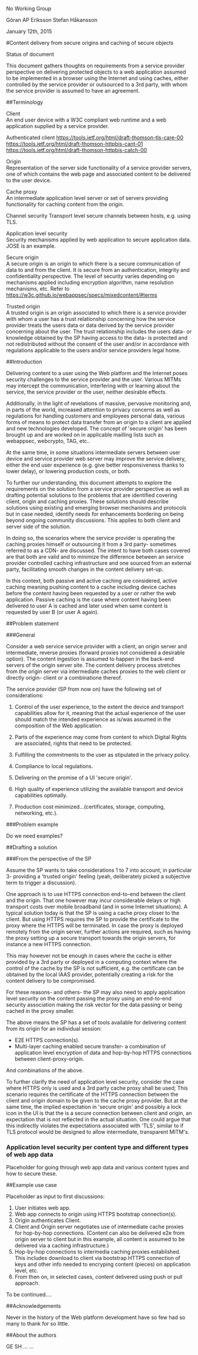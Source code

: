 No Working Group

Göran AP Eriksson
Stefan Håkansson

January 12th, 2015

#Content delivery from secure origins and caching of secure objects


Status of document

This document gathers thoughts on requirements from a service provider perspective on delivering protected objects to a web application assumed to be implemented in a browser using the Internet and using caches, either controlled by the service provider or outsourced to a 3rd party, with whom the service provider is assumed to have an agreement.


##Terminology

Client   			
An end user device with a W3C compliant web runtime and a web application supplied by a service provider.

Authenticated client
https://tools.ietf.org/html/draft-thomson-tls-care-00 https://tools.ietf.org/html/draft-thomson-httpbis-cant-01 https://tools.ietf.org/html/draft-thomson-httpbis-catch-00

Origin 				
Representation of the server side functionality of a service provider servers, one of which contains the web page and associated content to be delivered to the user device.

Cache proxy  		
An intermediate application level server or set of servers providing functionality for caching content from the origin.

Channel security
Transport level secure channels between hosts, e.g. using TLS.

Application level security		
Security mechanisms applied by web application to secure application data. JOSE is an example.

Secure origin   	
A secure origin is an origin to which there is a secure communication of data to and from the client. It is secure from an authentication, integrity and confidentiality perspective. The level of security varies depending on mechanisms applied including encryption algorithm, name resolution mechanisms, etc. Refer to https://w3c.github.io/webappsec/specs/mixedcontent/#terms

Trusted origin		
A trusted origin is an origin associated to which there is a service provider with whom a user has a trust relationship concerning how the service provider treats the users data or data derived by the service provider concerning about the user. The trust relationship includes the users data- or knowledge obtained by the SP having access to the data- is protected and not redistributed without the consent of the user and/or in accordance with regulations applicable to the users and/or service providers legal home.



##Introduction

Delivering content to a user using the Web platform and the Internet poses security challenges to the service provider and the user. Various MITMs may intercept the communication, interfering with or learning about the service, the service provider or the user, neither desirable effects.

Additionally, in the light of revelations of massive, pervasive monitoring and, in parts of the world, increased attention to privacy concerns as well as regulations for handling customers and employees personal data, various forms of means to protect data transfer from an origin to a client are applied and new technologies developed. The concept of 'secure origin' has been brought up and are worked on in applicable mailling lists such as webappsec, webcrypto, TAG, etc..

At the same time, in some situations intermediate servers between user device and service provider web server may improve the service delivery, either the end user experience (e.g. give better responsiveness thanks to lower delay), or lowering production costs, or both.

To further our understanding, this document attempts to explore the requirements on the solution from a service provider perspective as well as drafting potential solutions to the problems that are identified covering client, origin and caching proxies. These solutions should describe solutions using existing and emerging browser mechanisms and protocols but in case needed, identify needs for enhancements bordering on being beyond ongoing community discussions. This applies to both client and server side of the solution.

In doing so, the scenarios where the service provider is operating the caching proxies himself or outsourcing it from a 3rd party- sometimes referred to as a CDN- are discussed. The intent to have both cases covered are that both are valid and to minimize the difference between an service provider controlled caching infrastructure and one sourced from an external party, facilitating smooth changes in the content delivery set-up.

In this context, both passive and active caching are considered, active caching meaning pushing content to a cache including device caches before the content having been requested by a user or rather the web application. Passive caching is the case where content having been delivered to user A is cached and later used when same content is requested by user B (or user A again).


##Problem statement

###General 

Consider a web service service provider with a client, an origin server and intermediate, reverse proxies (forward proxies not considered a desirable option). The content ingestion is assumed to happen in the back-end servers of the origin server site. The content delivery process stretches from the origin server via intermediate caches proxies to the web client or directly origin- client or a combinatione thereof. 

The service provider (SP from now on) have the following set of considerations:

1. Control of the user experience, to the extent the device and transport capabilities allow for it, meaning that the actual experience of the user should match the intended experience as is/was assumed in the composition of the Web application.

2. Parts of the experience may come from content to which Digital Rights are associated, rights that need to be protected.

3. Fulfilling the commitments to the user as stipulated in the privacy policy.

4. Compliance to local regulations. 

5. Delivering on the promise of a UI 'secure origin'.

6. High quality of experience utilizing the available transport and device capabilities optimally.

7. Production cost minimized...(certificates, storage, computing, networking, etc.).


###Problem example

Do we need examples?


##Drafting a solution

###From the perspective of the SP

Assume the SP wants to take considerations 1 to 7 into account, in particular 3- providing a 'trusted origin' feeling (yeah, deliberately picked a subjective term to trigger a discussion).

One approach is to use HTTPS connection end-to-end between the client and the origin. That one however may incur considerable delays or high transport costs over mobile broadband (and in some Internet situations). A typical solution today is that the SP is using a cache proxy closer to the client.  But using HTTPS requires the SP to provide the certificate to the proxy where the HTTPS will be terminated. In case the proxy is deployed remotely from the origin server, further actions are required, such as having the proxy setting up a secure transport towards the origin servers, for instance a new HTTPS connection.

This may however not be enough in cases where the cache is either provided by a 3rd party or deployed in a computing context where the control of the cache by the SP is not sufficient, e.g. the certificate can be obtained by the local IAAS provider, potentially creating a risk for the content delivery to be compromised.

For these reasons- and others- the SP may also need to apply application level security on the content passing the proxy using an end-to-end security association making the risk vector for the data passing or being cached in the proxy smaller.

The above means the SP has a set of tools available for delivering content from its origin for an individual session:

* E2E HTTPS connection(s).
* Multi-layer caching enabled secure transfer- a combination of application level encryption of data and hop-by-hop HTTPS connections between client-proxy-origin.

And combinations of the above.

To further clarify the need of application level security, consider the case where HTTPS only is used and a 3rd party cache proxy shall be used; This scenario requires the certificate of the HTTPS connection between the client and origin domain to be given to the cache proxy provider.  But at the same time, the implied expectation in 'secure origin' and possibly a lock icon in the UI is that the is a secure connection between client and origin, an expectation that is not reflected in the actual situation. One could argue that this indirectly violates the expectations associated with 'TLS', similar to if TLS protocol would be designed to allow intermediate, transparent MITM's.

### Application level security per content type and different types of web app data

Placeholder for going through web app data and various content types and how to secure these.

##Example use case

Placeholder as input to first discussions:

1. User initiates web app.
2. Web app connects to origin using HTTPS bootstrap connection(s). 
3. Origin authenticates Client.
4. Client and Origin server negotiates use of intermediate cache proxies for hop-by-hop connections. (Content can also be delivered e2e from origin server to client but in this example, all content is assumed to be delivered via a caching infrastructure.)
5. Hop-by-hop connections to intermedia caching proxies established. This includes download to client via bootstrap HTTPS connection of keys and other info needed to encryping content (pieces) on application level, etc.
6. From then on, in selected cases, content delivered using push or pull approach.


To be continued....


##Acknowledgements

Never in the history of the Web platform development have so few had so many to thank for so little.

##About the authors

GE
SH
...
...


